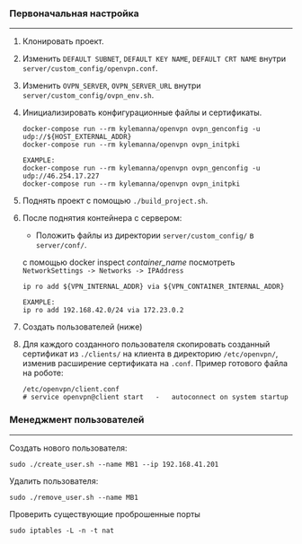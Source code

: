 ### Первоначальная настройка 
___

1. Клонировать проект.

2. Изменить `DEFAULT SUBNET`, `DEFAULT KEY NAME`, `DEFAULT CRT NAME` внутри `server/custom_config/openvpn.conf`.

3. Изменить `OVPN_SERVER`, `OVPN_SERVER_URL` внутри `server/custom_config/ovpn_env.sh`.

3. Инициализировать конфигурационные файлы и сертификаты.
    
    ```
    docker-compose run --rm kylemanna/openvpn ovpn_genconfig -u udp://${HOST_EXTERNAL_ADDR}
    docker-compose run --rm kylemanna/openvpn ovpn_initpki
    
    EXAMPLE: 
    docker-compose run --rm kylemanna/openvpn ovpn_genconfig -u udp://46.254.17.227
    docker-compose run --rm kylemanna/openvpn ovpn_initpki
    ```

4. Поднять проект с помощью `./build_project.sh`.

5. После поднятия контейнера с сервером:

    * Положить файлы из директории `server/custom_config/` в `server/conf/`.
    
    
    с помощью docker inspect *container_name* посмотреть `NetworkSettings -> Networks -> IPAddress`
    
    ```
    ip ro add ${VPN_INTERNAL_ADDR} via ${VPN_CONTAINER_INTERNAL_ADDR}
    
    EXAMPLE: 
    ip ro add 192.168.42.0/24 via 172.23.0.2
   ``` 
   
6. Создать пользователей (ниже)

7. Для каждого созданного пользователя скопировать созданный сертификат из `./clients/` на 
клиента в директорию `/etc/openvpn/`, изменив расширение сертификата на `.conf`. 
Пример готового файла на роботе:
    
   ```
   /etc/openvpn/client.conf
   # service openvpn@client start   -   autoconnect on system startup
   ```
       
    
### Менеджмент пользователей 
___

Создать нового пользователя:
    
    sudo ./create_user.sh --name MB1 --ip 192.168.41.201

Удалить пользователя:
    
    sudo ./remove_user.sh --name MB1
    

Проверить существующие проброшенные порты

    sudo iptables -L -n -t nat    
    
